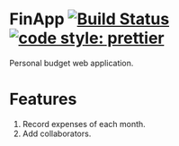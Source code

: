 # FinApp [![Build Status](https://travis-ci.org/ronihcohen/fin-app-ng.svg?branch=master)](https://travis-ci.org/ronihcohen/fin-app-ng) [![code style: prettier](https://img.shields.io/badge/code_style-prettier-ff69b4.svg?style=flat-square)](https://github.com/prettier/prettier)


Personal budget web application.

# Features

1. Record expenses of each month.
2. Add collaborators.
 
